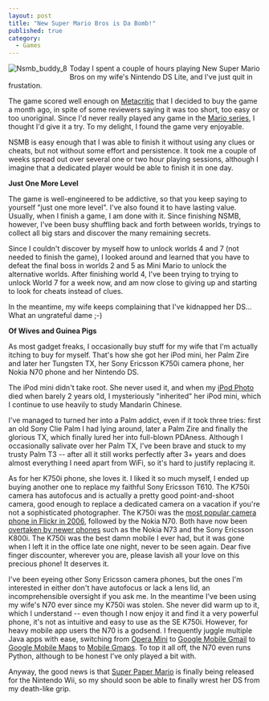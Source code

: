 ```yaml
---
layout: post
title: "New Super Mario Bros is Da Bomb!"
published: true
category:
  - Games
---
```

<p><img border="0" src="http://olifante.blogs.com/photos/uncategorized/2007/04/06/nsmb_buddy_8.gif" title="Nsmb_buddy_8" alt="Nsmb_buddy_8" style="margin: 0px 5px 5px 0px; float: left;" />
Today I spent a couple of hours playing New Super Mario Bros on my wife's Nintendo DS Lite, and I've just quit in frustation.</p>

<p>The game scored well enough on <a href="http://www.metacritic.com/games/ds/scores/">Metacritic</a> that I decided to buy the game a month ago, in spite of some reviewers saying it was too short, too easy or too unoriginal. Since I'd never really played any game in the <a href="http://en.wikipedia.org/wiki/Mario">Mario series</a>, I thought I'd give it a try. To my delight, I found the game very enjoyable.</p>

<p>NSMB is easy enough that I was able to finish it without using any clues or cheats, but not without some effort and persistence. It took me a couple of weeks spread out over several one or two hour playing sessions, although I imagine that a dedicated player would be able to finish it in one day.</p>

<p><strong>Just One More Level</strong></p>

<p>The game is well-engineered to be addictive, so that you keep saying to yourself &quot;just one more level&quot;. I've also found it to have lasting value. Usually, when I finish a game, I am done with it. Since finishing NSMB, however, I've been busy shuffling back and forth between worlds, tryings to collect all big stars and discover the many remaining secrets. </p>

<p>Since I couldn't discover by myself how to unlock worlds 4 and 7 (not needed to finish the game), I looked around and learned that you have to defeat the final boss in worlds 2 and 5 as Mini Mario to unlock the alternative worlds. After finishing world 4, I've been trying to trying to unlock World 7 for a week now, and am now close to giving up and starting to look for cheats instead of clues.</p>

<p>In the meantime, my wife keeps complaining that I've kidnapped her DS... What an ungrateful dame ;-)</p>

<p><strong>Of Wives and Guinea Pigs</strong></p>

<p>As most gadget freaks, I occasionally buy stuff for my wife that I'm actually itching to buy for myself. That's how she got her iPod mini, her Palm Zire and later her Tungsten TX, her Sony Ericsson K750i camera phone, her Nokia N70 phone and her Nintendo DS.</p>

<p>The iPod mini didn't take root. She never used it, and when my <a href="http://en.wikipedia.org/wiki/IPod_photo">iPod Photo</a> died when barely 2 years old, I mysteriously &quot;inherited&quot; her iPod mini, which I continue to use heavily to study Mandarin Chinese.</p>

<p>I've managed to turned her into a Palm addict, even if it took three tries: first an old Sony Clie Palm I had lying around, later a Palm Zire and finally the glorious TX, which finally lured her into full-blown PDAness. Although I occasionally salivate over her Palm TX, I've been brave and stuck to my trusty Palm T3 -- after all it still works perfectly after 3+ years and does almost everything I need apart from WiFi, so it's hard to justify replacing it.</p>

<p>As for her K750i phone, she loves it. I liked it so much myself, I ended up buying another one to replace my faithful Sony Ericsson T610. The K750i camera has autofocus and is actually a pretty good point-and-shoot camera, good enough to replace a dedicated camera on a vacation if you're not a sophisticated photographer. The K750i was the <a href="http://www.techcrunch.com/2006/11/22/whats-the-most-popular-camera-on-flickr/">most popular camera phone in Flickr in 2006</a>, followed by the Nokia N70. Both have now been <a href="http://bighugelabs.com/flickr/topcameras.php">overtaken by newer phones</a> such as the Nokia N73 and the Sony Ericsson K800i. The K750i was the best damn mobile I ever had, but it was gone when I left it in the office late one night, never to be seen again. Dear five finger discounter, wherever you are, please lavish all your love on this precious phone! It deserves it.</p>

<p>I've been eyeing other Sony Ericsson camera phones, but the ones I'm interested in either don't have autofocus or lack a lens lid, an incomprehensible oversight if you ask me. In the meantime I've been using my wife's N70 ever since my K750i was stolen. She never did warm up to it, which I understand -- even though I now enjoy it and find it a very powerful phone, it's not as intuitive and easy to use as the SE K750i. However, for heavy mobile app users the N70 is a godsend. I frequently juggle multiple Java apps with ease, switching from <a href="http://www.operamini.com/">Opera Mini</a> to <a href="http://www.google.com/mobile/mail/index.html">Google Mobile Gmail</a> to <a href="http://www.google.com/gmm/index.html">Google Mobile Maps</a> to <a href="http://www.mgmaps.com/">Mobile Gmaps</a>. To top it all off, the N70 even runs Python, although to be honest I've only played a bit with.</p>

<p>Anyway, the good news is that <a href="http://www.metacritic.com/games/platforms/wii/superpapermario">Super Paper Mario</a> is finally being released for the Nintendo Wii, so my should soon be able to finally wrest her DS from my death-like grip.</p>

